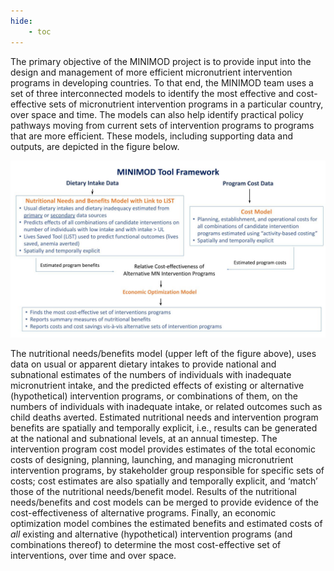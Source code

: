 ```yaml
---
hide:
    - toc
---
```


The primary objective of the MINIMOD project is to provide input into the design and management of more efficient micronutrient intervention programs in developing countries. To that end, the MINIMOD team uses a set of three interconnected models to identify the most effective and cost-effective sets of micronutrient intervention programs in a particular country, over space and time. The models can also help identify practical policy pathways moving from current sets of intervention programs to programs that are more efficient. These models, including supporting data and outputs, are depicted in the figure below.

![](../pictures/MINIMOD_Overview_Slide.pptx.jpg)

The nutritional needs/benefits model (upper left of the figure above), uses data on usual or apparent dietary intakes to provide national and subnational estimates of the numbers of individuals with inadequate micronutrient intake, and the predicted effects of existing or alternative (hypothetical) intervention programs, or combinations of them, on the numbers of individuals with inadequate intake, or related outcomes such as child deaths averted. Estimated nutritional needs and intervention program benefits are spatially and temporally explicit, i.e., results can be generated at the national and subnational levels, at an annual timestep. The intervention program cost model provides estimates of the total economic costs of designing, planning, launching, and managing micronutrient intervention programs, by stakeholder group responsible for specific sets of costs; cost estimates are also spatially and temporally explicit, and ‘match’ those of the nutritional needs/benefit model.  Results of the nutritional needs/benefits and cost models can be merged to provide evidence of the cost-effectiveness of alternative programs. Finally, an economic optimization model combines the estimated benefits and estimated costs of _all_ existing and alternative (hypothetical) intervention programs (and combinations thereof) to determine the most cost-effective set of interventions, over time and over space.